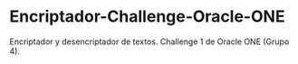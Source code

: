 # Encriptador-Challenge-Oracle-ONE
Encriptador y desencriptador de textos. Challenge 1 de Oracle ONE (Grupo 4).
